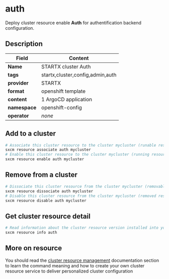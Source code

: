 # auth

Deploy cluster resource enable **Auth** for authentification backend configuration.

## Description

| Field         | Content                          |
| ------------- | -------------------------------- |
| **Name**      | STARTX cluster Auth              |
| **tags**      | startx,cluster,config,admin,auth |
| **provider**  | STARTX                           |
| **format**    | openshift template               |
| **content**   | 1 ArgoCD application             |
| **namespace** | openshift-config                 |
| **operator**  | _none_                           |

## Add to a cluster

```bash
# Associate this cluster resource to the cluster mycluster (runable resource)
sxcm resource associate auth mycluster
# Enable this cluster resource to the cluster mycluster (running resource)
sxcm resource enable auth mycluster
```

## Remove from a cluster

```bash
# Dissociate this cluster resource from the cluster mycluster (removable resource)
sxcm resource dissociate auth mycluster
# Disable this cluster resource from the cluster mycluster (removed resource)
sxcm resource disable auth mycluster
```

## Get cluster resource detail

```bash
# Read information about the cluster resource version installed into your host (local)
sxcm resource info auth
```

## More on resource

You should read the [cluster resource management](../../4-cluster-resources) documentation section to learn the command
meaning and how to create your own cluster resource service to deliver personalized cluster configuration